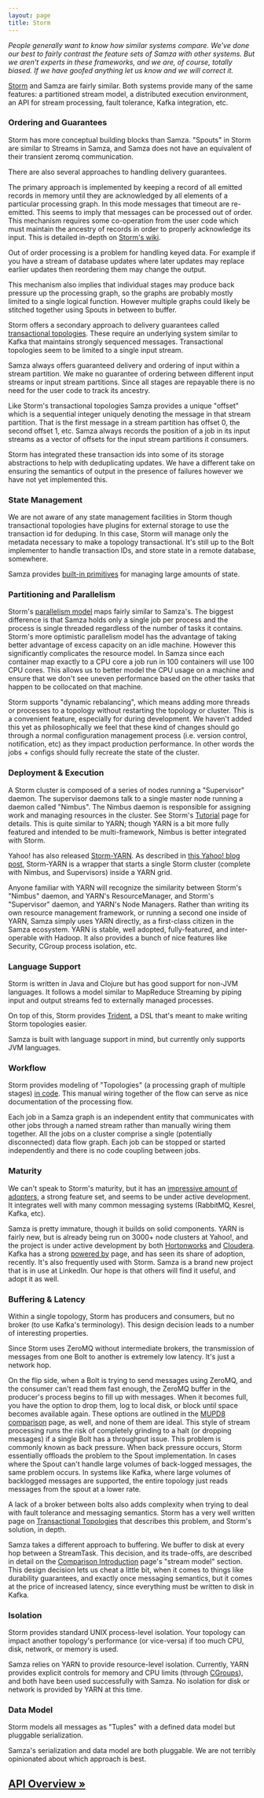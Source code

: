 ```yaml
---
layout: page
title: Storm
---
```


*People generally want to know how similar systems compare. We've done our best to fairly contrast the feature sets of Samza with other systems. But we aren't experts in these frameworks, and we are, of course, totally biased. If we have goofed anything let us know and we will correct it.*

[Storm](http://storm-project.net/) and Samza are fairly similar. Both systems provide many of the same features: a partitioned stream model, a distributed execution environment, an API for stream processing, fault tolerance, Kafka integration, etc.

### Ordering and Guarantees

Storm has more conceptual building blocks than Samza. "Spouts" in Storm are similar to Streams in Samza, and Samza does not have an equivalent of their transient zeromq communication.

There are also several approaches to handling delivery guarantees.

The primary approach is implemented by keeping a record of all emitted records in memory until they are acknowledged by all elements of a particular processing graph. In this mode messages that timeout are re-emitted. This seems to imply that messages can be processed out of order. This mechanism requires some co-operation from the user code which must maintain the ancestry of records in order to properly acknowledge its input. This is detailed in-depth on [Storm's wiki](https://github.com/nathanmarz/storm/wiki/Guaranteeing-message-processing).

Out of order processing is a problem for handling keyed data. For example if you have a stream of database updates where later updates may replace earlier updates then reordering them may change the output.

This mechanism also implies that individual stages may produce back pressure up the processing graph, so the graphs are probably mostly limited to a single logical function. However multiple graphs could likely be stitched together using Spouts in between to buffer.

Storm offers a secondary approach to delivery guarantees called [transactional topologies](https://github.com/nathanmarz/storm/wiki/Transactional-topologies). These require an underlying system similar to Kafka that maintains strongly sequenced messages. Transactional topologies seem to be limited to a single input stream.

Samza always offers guaranteed delivery and ordering of input within a stream partition. We make no guarantee of ordering between different input streams or input stream partitions. Since all stages are repayable there is no need for the user code to track its ancestry.

Like Storm's transactional topologies Samza provides a unique "offset" which is a sequential integer uniquely denoting the message in that stream partition. That is the first message in a stream partition has offset 0, the second offset 1, etc. Samza always records the position of a job in its input streams as a vector of offsets for the input stream partitions it consumers.

Storm has integrated these transaction ids into some of its storage abstractions to help with deduplicating updates. We have a different take on ensuring the semantics of output in the presence of failures however we have not yet implemented this.

### State Management

We are not aware of any state management facilities in Storm though transactional topologies have plugins for external storage to use the transaction id for deduping. In this case, Storm will manage only the metadata necessary to make a topology transactional. It's still up to the Bolt implementer to handle transaction IDs, and store state in a remote database, somewhere.

Samza provides [built-in primitives](../container/state-management.html) for managing large amounts of state.

### Partitioning and Parallelism

Storm's [parallelism model](https://github.com/nathanmarz/storm/wiki/Understanding-the-parallelism-of-a-Storm-topology) maps fairly similar to Samza's. The biggest difference is that Samza holds only a single job per process and the process is single threaded regardless of the number of tasks it contains. Storm's more optimistic parallelism model has the advantage of taking better advantage of excess capacity on an idle machine. However this significantly complicates the resource model. In Samza since each container map exactly to a CPU core a job run in 100 containers will use 100 CPU cores. This allows us to better model the CPU usage on a machine and ensure that we don't see uneven performance based on the other tasks that happen to be collocated on that machine. 

Storm supports "dynamic rebalancing", which means adding more threads or processes to a topology without restarting the topology or cluster. This is a convenient feature, especially for during development. We haven't added this yet as philosophically we feel that these kind of changes should go through a normal configuration management process (i.e. version control, notification, etc) as they impact production performance. In other words the jobs + configs should fully recreate the state of the cluster.

### Deployment &amp; Execution

A Storm cluster is composed of a series of nodes running a "Supervisor" daemon. The supervisor daemons talk to a single master node running a daemon called "Nimbus". The Nimbus daemon is responsible for assigning work and managing resources in the cluster. See Storm's [Tutorial](https://github.com/nathanmarz/storm/wiki/Tutorial) page for details. This is quite similar to YARN; though YARN is a bit more fully featured and intended to be multi-framework, Nimbus is better integrated with Storm.

Yahoo! has also released [Storm-YARN](https://github.com/yahoo/storm-yarn). As described in [this Yahoo! blog post](http://developer.yahoo.com/blogs/ydn/storm-yarn-released-open-source-143745133.html), Storm-YARN is a wrapper that starts a single Storm cluster (complete with Nimbus, and Supervisors) inside a YARN grid.

Anyone familiar with YARN will recognize the similarity between Storm's "Nimbus" daemon, and YARN's ResourceManager, and Storm's "Supervisor" daemon, and YARN's Node Managers. Rather than writing its own resource management framework, or running a second one inside of YARN, Samza simply uses YARN directly, as a first-class citizen in the Samza ecosystem. YARN is stable, well adopted, fully-featured, and inter-operable with Hadoop. It also provides a bunch of nice features like Security, CGroup process isolation, etc.

### Language Support

Storm is written in Java and Clojure but has good support for non-JVM languages. It follows a model similar to MapReduce Streaming by piping input and output streams fed to externally managed processes.

On top of this, Storm provides [Trident](https://github.com/nathanmarz/storm/wiki/Trident-tutorial), a DSL that's meant to make writing Storm topologies easier.

Samza is built with language support in mind, but currently only supports JVM languages.

### Workflow

Storm provides modeling of "Topologies" (a processing graph of multiple stages) [in code](https://github.com/nathanmarz/storm/wiki/Tutorial). This manual wiring together of the flow can serve as nice documentation of the processing flow.

Each job in a Samza graph is an independent entity that communicates with other jobs through a named stream rather than manually wiring them together. All the jobs on a cluster comprise a single (potentially disconnected) data flow graph. Each job can be stopped or started independently and there is no code coupling between jobs.

### Maturity

We can't speak to Storm's maturity, but it has an [impressive amount of adopters](https://github.com/nathanmarz/storm/wiki/Powered-By), a strong feature set, and seems to be under active development. It integrates well with many common messaging systems (RabbitMQ, Kesrel, Kafka, etc).

Samza is pretty immature, though it builds on solid components. YARN is fairly new, but is already being run on 3000+ node clusters at Yahoo!, and the project is under active development by both [Hortonworks](http://hortonworks.com/) and [Cloudera](http://www.cloudera.com/content/cloudera/en/home.html). Kafka has a strong [powered by](https://cwiki.apache.org/KAFKA/powered-by.html) page, and has seen its share of adoption, recently. It's also frequently used with Storm. Samza is a brand new project that is in use at LinkedIn. Our hope is that others will find it useful, and adopt it as well.

### Buffering &amp; Latency

Within a single topology, Storm has producers and consumers, but no broker (to use Kafka's terminology). This design decision leads to a number of interesting properties.

Since Storm uses ZeroMQ without intermediate brokers, the transmission of messages from one Bolt to another is extremely low latency. It's just a network hop.

On the flip side, when a Bolt is trying to send messages using ZeroMQ, and the consumer can't read them fast enough, the ZeroMQ buffer in the producer's process begins to fill up with messages. When it becomes full, you have the option to drop them, log to local disk, or block until space becomes available again. These options are outlined in the [MUPD8 comparison](mupd8) page, as well, and none of them are ideal. This style of stream processing runs the risk of completely grinding to a halt (or dropping messages) if a single Bolt has a throughput issue. This problem is commonly known as back pressure. When back pressure occurs, Storm essentially offloads the problem to the Spout implementation. In cases where the Spout can't handle large volumes of back-logged messages, the same problem occurs. In systems like Kafka, where large volumes of backlogged messages are supported, the entire topology just reads messages from the spout at a lower rate.

A lack of a broker between bolts also adds complexity when trying to deal with fault tolerance and messaging semantics. Storm has a very well written page on [Transactional Topologies](https://github.com/nathanmarz/storm/wiki/Transactional-topologies) that describes this problem, and Storm's solution, in depth.

Samza takes a different approach to buffering. We buffer to disk at every hop between a StreamTask. This decision, and its trade-offs, are described in detail on the [Comparison Introduction](introduction.html) page's "stream model" section. This design decision lets us cheat a little bit, when it comes to things like durability guarantees, and exactly once messaging semantics, but it comes at the price of increased latency, since everything must be written to disk in Kafka.

### Isolation

Storm provides standard UNIX process-level isolation. Your topology can impact another topology's performance (or vice-versa) if too much CPU, disk, network, or memory is used.

Samza relies on YARN to provide resource-level isolation. Currently, YARN provides explicit controls for memory and CPU limits (through [CGroups](../yarn/isolation.html)), and both have been used successfully with Samza. No isolation for disk or network is provided by YARN at this time.

### Data Model

Storm models all messages as "Tuples" with a defined data model but pluggable serialization.

Samza's serialization and data model are both pluggable. We are not terribly opinionated about which approach is best.

## [API Overview &raquo;](../api/overview.html)
